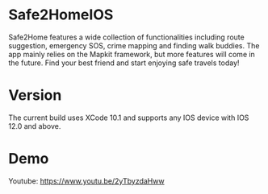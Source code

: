 # Safe2HomeIOS
Safe2Home features a wide collection of functionalities including route suggestion, emergency SOS, crime mapping and finding walk buddies. The app mainly relies on the Mapkit framework, but more features will come in the future. Find your best friend and start enjoying safe travels today!

# Version
The current build uses XCode 10.1 and supports any IOS device with IOS 12.0 and above.

# Demo
Youtube: https://www.youtu.be/2yTbyzdaHww
